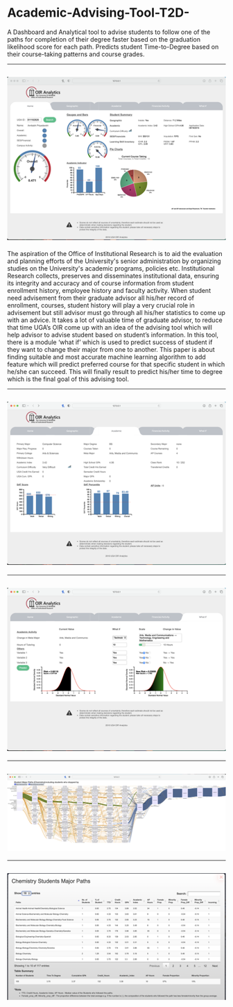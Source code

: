 # Academic-Advising-Tool-T2D-
A Dashboard and Analytical tool to advise students to follow one of the paths for completion of their degree faster based on the graduation likelihood score for each path. Predicts student Time-to-Degree based on their course-taking patterns and course grades.


---
![Test Image](Screen1.png)
---
The aspiration of the Office of Institutional Research is to aid the evaluation and planning efforts of the University's senior administration by organizing studies on the University's academic programs, policies etc. Institutional Research collects, preserves and disseminates institutional data, ensuring its integrity and accuracy and of course information from student enrollment history, employee history and faculty activity. When student need advisement from their graduate advisor all his/her record of enrollment, courses, student history will play a very crucial role in advisement but still advisor must go through all his/her statistics to come up with an advice. It takes a lot of valuable time of graduate advisor, to reduce that time UGA’s OIR come up with an idea of the advising tool which will help advisor to advise student based on student’s information. In this tool, there is a module ‘what if’ which is used to predict success of student if they want to change their major from one to another. This paper is about finding suitable and most accurate machine learning algorithm to add feature which will predict preferred course for that specific student in which he/she can succeed. This will finally result to predict his/her time to degree which is the final goal of this advising tool.  

---
![Test Image](Screen2.png)
---


---
![Test Image](Screen3.png)
---


---
![Test Image](Screen4.png)
---


---
![Test Image](Screen5.png)
---
